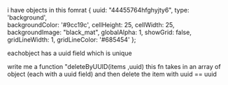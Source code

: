 i have objects in this fomrat
 {
        uuid: "44455764hfghyjty6",
        type: 'background',  
        backgroundColor: '#9cc19c',
        cellHeight: 25,
        cellWidth: 25,
        backgroundImage: "black_mat",
        globalAlpha: 1,
        showGrid: false,
        gridLineWidth: 1,
        gridLineColor: '#685454'
      };

eachobject has a uuid field which is unique

write me a function "deleteByUUID(items ,uuid) 
this fn takes in an array of object (each with a uuid field) and then delete the item with uuid == uuid